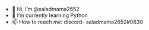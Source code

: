 - 👋 Hi, I’m @saladmama2652
- 🌱 I’m currently learning Python
- 📫 How to reach me: discord- saladmama2652#0839

